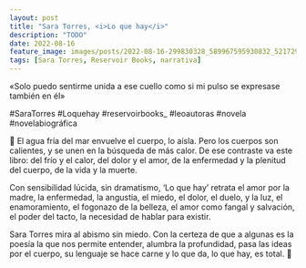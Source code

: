 ```yaml
---
layout: post
title: "Sara Torres, <i>Lo que hay</i>"
description: "TODO"
date: 2022-08-16
feature_image: images/posts/2022-08-16-299830328_589967595930832_521729097006440875_n_18242722720113123.webp
tags: [Sara Torres, Reservoir Books, narrativa]
---
```


«Solo puedo sentirme unida a ese cuello como si mi pulso se expresase también en él»
<!--more-->

#SaraTorres #Loquehay #reservoirbooks_ #leoautoras #novela #novelabiográfica

🌊 El agua fría del mar envuelve el cuerpo, lo aísla. Pero los cuerpos son calientes, y se unen en la búsqueda de más calor. De ese contraste va este libro: del frío y el calor, del dolor y el amor, de la enfermedad y la plenitud del cuerpo, de la vida y la muerte.

Con sensibilidad lúcida, sin dramatismo, ‘Lo que hay’ retrata el amor por la madre, la enfermedad, la angustia, el miedo, el dolor, el duelo, y la luz, el enamoramiento, el fogonazo de la belleza, el amor como fangal y salvación, el poder del tacto, la necesidad de hablar para existir.

Sara Torres mira al abismo sin miedo. Con la certeza de que a algunas es la poesía la que nos permite entender, alumbra la profundidad, pasa las ideas por el cuerpo, su lenguaje se hace carne y lo que da, lo que hay, es total. 🌊
